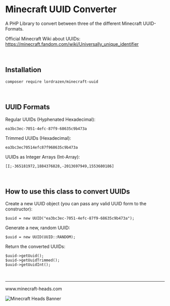# Minecraft UUID Converter
A PHP Library to convert between three of the different Minecraft UUID-Formats.

Official Minecraft Wiki about UUIDs:
https://minecraft.fandom.com/wiki/Universally_unique_identifier

<br>

## Installation
`composer require lordrazen/minecraft-uuid`

<br>

## UUID Formats
Regular UUIDs (Hyphenated Hexadecimal):

```ea3bc3ec-7051-4efc-87f9-68635c9b473a```

Trimmed UUIDs (Hexadecimal):

`ea3bc3ec70514efc87f968635c9b473a`

UUIDs as Integer Arrays (Int-Array):

`[I;-365181972,1884376828,-2013697949,1553680186]`

<br>

## How to use this class to convert UUIDs
Create a new UUID object (you can pass any valid UUID form to the constructor):

`$uuid = new UUID("ea3bc3ec-7051-4efc-87f9-68635c9b473a");`

Generate a new, random UUID:

`$uuid = new UUID(UUID::RANDOM);`

Return the converted UUIDs:
```
$uuid->getUuid();
$uuid->getUuidTrimmed();
$uuid->getUuidInt();
```
<br>
<hr>
www.minecraft-heads.com

![Minecraft Heads Banner](https://minecraft-heads.com/images/banners/minecraft-heads_halfbanner_234x60.png)